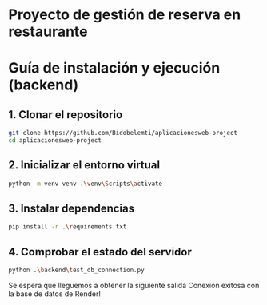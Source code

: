 # Proyecto de gestión de reserva en restaurante

# Guía de instalación y ejecución (backend)

## 1.  Clonar el repositorio

```bash
git clone https://github.com/Bidobelemti/aplicacionesweb-project
cd aplicacionesweb-project

```
## 2. Inicializar el entorno virtual

```bash
python -m venv venv .\venv\Scripts\activate

```

## 3. Instalar dependencias 

```bash
pip install -r .\requirements.txt

```

## 4. Comprobar el estado del servidor

```bash
python .\backend\test_db_connection.py

```

Se espera que lleguemos a obtener la siguiente salida
Conexión exitosa con la base de datos de Render!
